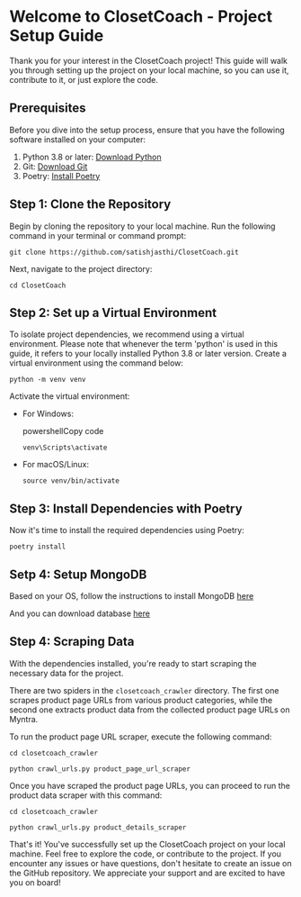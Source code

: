 # Welcome to ClosetCoach - Project Setup Guide

Thank you for your interest in the ClosetCoach project! This guide will
walk you through setting up the project on your local machine, so you
can use it, contribute to it, or just explore the code.

## Prerequisites

Before you dive into the setup process, ensure that you have the
following software installed on your computer:

1.  Python 3.8 or later: [Download
    Python](https://www.python.org/downloads/)
2.  Git: [Download Git](https://git-scm.com/downloads)
3.  Poetry: [Install
    Poetry](https://python-poetry.org/docs/#installation)

## Step 1: Clone the Repository

Begin by cloning the repository to your local machine. Run the following
command in your terminal or command prompt:

`git clone https://github.com/satishjasthi/ClosetCoach.git`

Next, navigate to the project directory:

`cd ClosetCoach`

## Step 2: Set up a Virtual Environment

To isolate project dependencies, we recommend using a virtual
environment. Please note that whenever the term 'python' is used in this
guide, it refers to your locally installed Python 3.8 or later version.
Create a virtual environment using the command below:

`python -m venv venv`

Activate the virtual environment:

-   For Windows:

    powershellCopy code

    `venv\Scripts\activate`

-   For macOS/Linux:

    `source venv/bin/activate`

## Step 3: Install Dependencies with Poetry

Now it's time to install the required dependencies using Poetry:

`poetry install`

## Setp 4: Setup MongoDB
Based on your OS, follow the instructions to install MongoDB [here](https://www.mongodb.com/docs/manual/installation/)

And you can download database [here](https://drive.google.com/file/d/16d4VaRvOQHbMfG39Urzp-uYgC72X63wh/view?usp=sharing)

## Step 4: Scraping Data

With the dependencies installed, you're ready to start scraping the
necessary data for the project.

There are two spiders in the `closetcoach_crawler` directory. The first
one scrapes product page URLs from various product categories, while the
second one extracts product data from the collected product page URLs on
Myntra.

To run the product page URL scraper, execute the following command:

`cd closetcoach_crawler`

`python crawl_urls.py product_page_url_scraper`

Once you have scraped the product page URLs, you can proceed to run the
product data scraper with this command:

`cd closetcoach_crawler`

`python crawl_urls.py product_details_scraper`

That's it! You've successfully set up the ClosetCoach project on your
local machine. Feel free to explore the code, or contribute to the
project. If you encounter any issues or have questions, don't hesitate
to create an issue on the GitHub repository. We appreciate your support
and are excited to have you on board!
